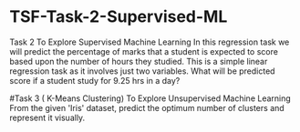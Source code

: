 # TSF-Task-2-Supervised-ML
Task 2 To Explore Supervised Machine Learning In this regression task we will predict the percentage of marks that a student is expected to score based upon the number of hours they studied. This is a simple linear regression task as it involves just two variables. What will be predicted score if a student study for 9.25 hrs in a day?

#Task 3 ( K-Means Clustering) To Explore Unsupervised Machine Learning From the given 'Iris' dataset, predict the optimum number of clusters and represent it visually.
